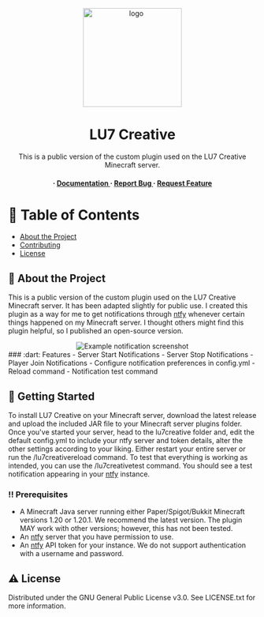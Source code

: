 <div align='center'>

<img src=https://cdn.luckvintage.com/LU7Logo.jpg alt="logo" width=200 height=200 />

<h1>LU7 Creative</h1>
<p>This is a public version of the custom plugin used on the LU7 Creative Minecraft server.</p>

<h4> <span> · </span> <a href="https://github.com/LuckVintage/LU7-Creative/blob/main/README.md"> Documentation </a> <span> · </span> <a href="https://github.com/LuckVintage/LU7-Creative/issues"> Report Bug </a> <span> · </span> <a href="https://github.com/LuckVintage/LU7-Creative/issues"> Request Feature </a> </h4>


</div>

# :notebook_with_decorative_cover: Table of Contents

- [About the Project](#star2-about-the-project)
- [Contributing](#wave-contributing)
- [License](#warning-license)


## :star2: About the Project

This is a public version of the custom plugin used on the LU7 Creative Minecraft server. It has been adapted slightly for public use. I created this plugin as a way for me to get notifications through [ntfy](https://ntfy.sh/) whenever certain things happened on my Minecraft server. I thought others might find this plugin helpful, so I published an open-source version.

<div align='center'>

<img src=https://cdn.luckvintage.com/02-09-2023_19-40-16_0TBVbX9zv38ccf9w2V.png alt="Example notification screenshot"/>

</div>
### :dart: Features
- Server Start Notifications
- Server Stop Notifications
- Player Join Notifications
- Configure notification preferences in config.yml
- Reload command
- Notification test command

## :toolbox: Getting Started

To install LU7 Creative on your Minecraft server, download the latest release and upload the included JAR file to your Minecraft server plugins folder. Once you've started your server, head to the lu7creative folder and, edit the default config.yml to include your ntfy server and token details, alter the other settings according to your liking. Either restart your entire server or run the /lu7creativereload command. To test that everything is working as intended, you can use the /lu7creativetest <message> command. You should see a test notification appearing in your [ntfy](https://ntfy.sh/) instance. 

### :bangbang: Prerequisites

- A Minecraft Java server running either Paper/Spigot/Bukkit Minecraft versions 1.20 or 1.20.1. We recommend the latest version. The plugin MAY work with other versions; however, this has not been tested.
- An [ntfy](https://ntfy.sh/) server that you have permission to use.
- An [ntfy](https://ntfy.sh/) API token for your instance. We do not support authentication with a username and password.

## :warning: License

Distributed under the GNU General Public License v3.0. See LICENSE.txt for more information.
